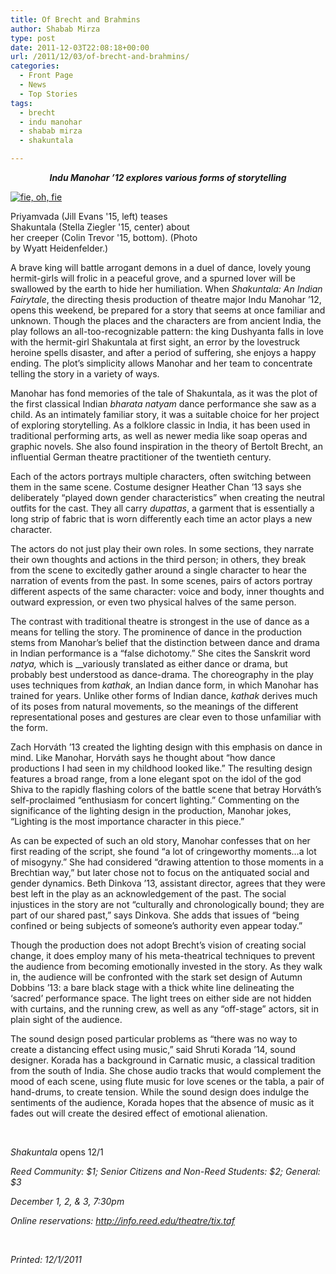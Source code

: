 ```yaml
---
title: Of Brecht and Brahmins
author: Shabab Mirza
type: post
date: 2011-12-03T22:08:18+00:00
url: /2011/12/03/of-brecht-and-brahmins/
categories:
  - Front Page
  - News
  - Top Stories
tags:
  - brecht
  - indu manohar
  - shabab mirza
  - shakuntala

---
```

<p style="text-align: center;">
  <em><strong>Indu Manohar &#8217;12 explores various forms of storytelling</strong></em>
</p>

<div id="attachment_1051" style="width: 310px" class="wp-caption alignright">
  <a href="https://i2.wp.com/www.reedquest.org/wp-content/uploads/2011/12/340009_244947198900967_235923216470032_648147_334593612_o.jpg"><img class="size-medium wp-image-1051" title="Shakuntala" src="https://i0.wp.com/www.reedquest.org/wp-content/uploads/2011/12/340009_244947198900967_235923216470032_648147_334593612_o-300x236.jpg?resize=300%2C236" alt="fie, oh, fie" data-recalc-dims="1" /></a>
  
  <p class="wp-caption-text">
    Priyamvada (Jill Evans '15, left) teases Shakuntala (Stella Ziegler '15, center) about her creeper (Colin Trevor '15, bottom). (Photo by Wyatt Heidenfelder.)
  </p>
</div>

A brave king will battle arrogant demons in a duel of dance, lovely young hermit-girls will frolic in a peaceful grove, and a spurned lover will be swallowed by the earth to hide her humiliation. When _Shakuntala: An Indian Fairytale_, the directing thesis production of theatre major Indu Manohar ’12, opens this weekend, be prepared for a story that seems at once familiar and unknown. Though the places and the characters are from ancient India, the play follows an all-too-recognizable pattern: the king Dushyanta falls in love with the hermit-girl Shakuntala at first sight, an error by the lovestruck heroine spells disaster, and after a period of suffering, she enjoys a happy ending. The plot’s simplicity allows Manohar and her team to concentrate telling the story in a variety of ways.

Manohar has fond memories of the tale of Shakuntala, as it was the plot of the first classical Indian _bharata natyam_ dance performance she saw as a child. As an intimately familiar story, it was a suitable choice for her project of exploring storytelling. As a folklore classic in India, it has been used in traditional performing arts, as well as newer media like soap operas and graphic novels. She also found inspiration in the theory of Bertolt Brecht, an influential German theatre practitioner of the twentieth century.

Each of the actors portrays multiple characters, often switching between them in the same scene. Costume designer Heather Chan ’13 says she deliberately “played down gender characteristics” when creating the neutral outfits for the cast. They all carry _dupattas_, a garment that is essentially a long strip of fabric that is worn differently each time an actor plays a new character.

The actors do not just play their own roles. In some sections, they narrate their own thoughts and actions in the third person; in others, they break from the scene to excitedly gather around a single character to hear the narration of events from the past. In some scenes, pairs of actors portray different aspects of the same character: voice and body, inner thoughts and outward expression, or even two physical halves of the same person.

The contrast with traditional theatre is strongest in the use of dance as a means for telling the story. The prominence of dance in the production stems from Manohar’s belief that the distinction between dance and drama in Indian performance is a “false dichotomy.” She cites the Sanskrit word _natya,_ which is __variously translated as either dance or drama, but probably best understood as dance-drama. The choreography in the play uses techniques from _kathak_, an Indian dance form, in which Manohar has trained for years. Unlike other forms of Indian dance, _kathak_ derives much of its poses from natural movements, so the meanings of the different representational poses and gestures are clear even to those unfamiliar with the form.

Zach Horváth ’13 created the lighting design with this emphasis on dance in mind. Like Manohar, Horváth says he thought about “how dance productions I had seen in my childhood looked like.” The resulting design features a broad range, from a lone elegant spot on the idol of the god Shiva to the rapidly flashing colors of the battle scene that betray Horváth’s self-proclaimed “enthusiasm for concert lighting.” Commenting on the significance of the lighting design in the production, Manohar jokes, “Lighting is the most importance character in this piece.”

As can be expected of such an old story, Manohar confesses that on her first reading of the script, she found “a lot of cringeworthy moments…a lot of misogyny.” She had considered “drawing attention to those moments in a Brechtian way,” but later chose not to focus on the antiquated social and gender dynamics. Beth Dinkova ’13, assistant director, agrees that they were best left in the play as an acknowledgement of the past. The social injustices in the story are not “culturally and chronologically bound; they are part of our shared past,” says Dinkova. She adds that issues of “being confined or being subjects of someone’s authority even appear today.”

Though the production does not adopt Brecht’s vision of creating social change, it does employ many of his meta-theatrical techniques to prevent the audience from becoming emotionally invested in the story. As they walk in, the audience will be confronted with the stark set design of Autumn Dobbins ’13: a bare black stage with a thick white line delineating the ‘sacred’ performance space. The light trees on either side are not hidden with curtains, and the running crew, as well as any “off-stage” actors, sit in plain sight of the audience.

The sound design posed particular problems as “there was no way to create a distancing effect using music,” said Shruti Korada ’14, sound designer. Korada has a background in Carnatic music, a classical tradition from the south of India. She chose audio tracks that would complement the mood of each scene, using flute music for love scenes or the tabla, a pair of hand-drums, to create tension. While the sound design does indulge the sentiments of the audience, Korada hopes that the absence of music as it fades out will create the desired effect of emotional alienation.

&nbsp;

_Shakuntala_ opens 12/1

_Reed Community: $1; Senior Citizens and Non-Reed Students: $2; General: $3_

_December 1, 2, & 3, 7:30pm_

_Online reservations: http://info.reed.edu/theatre/tix.taf_

&nbsp;

_Printed: 12/1/2011_